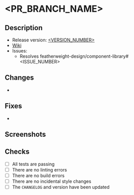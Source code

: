 # <PR_BRANCH_NAME>

## Description

- Release version: [<VERSION_NUMBER>](https://www.npmjs.com/package/@f-design/component-library)
- [Wiki](https://github.com/featherweight-design/component-library/wiki/<GH_WIKI_PAGE>)
- Issues:
  - Resolves featherweight-design/component-library#<ISSUE_NUMBER>

## Changes

- 

## Fixes

- 

## Screenshots

## Checks

- [ ] All tests are passing
- [ ] There are no linting errors
- [ ] There are no build errors
- [ ] There are no incidental style changes
- [ ] The `CHANGELOG` and version have been updated
